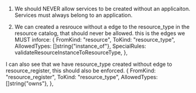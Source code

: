 1. We should NEVER allow services to be created without an applicaiton. Services must always belong to an application.

2. We can created a resrouce without a edge to the resource_type in the resource catalog, that should never be allowed.
this is the edges we MUST inforce:
{
		FromKind:     "resource",
		ToKind:       "resource_type",
		AllowedTypes: []string{"instance_of"},
		SpecialRules: validateResourceInstanceToResourceType,
	},

I can also see that we have resource_type created without edge to resource_register, this should also be enforced.
	{
		FromKind:     "resource_register",
		ToKind:       "resource_type",
		AllowedTypes: []string{"owns"},
	},

